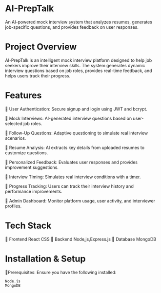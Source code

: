 # AI-PrepTalk
An AI-powered mock interview system that analyzes resumes, generates job-specific questions, and provides feedback on user responses.
# Project Overview
AI-PrepTalk is an intelligent mock interview platform designed to help job seekers improve their interview skills. The system generates dynamic interview questions based on job roles, provides real-time feedback, and helps users track their progress.
# Features
📌 User Authentication: Secure signup and login using JWT and bcrypt.

📌 Mock Interviews: AI-generated interview questions based on user-selected job roles.

📌 Follow-Up Questions: Adaptive questioning to simulate real interview scenarios.

📌 Resume Analysis: AI extracts key details from uploaded resumes to customize questions.

📌 Personalized Feedback: Evaluates user responses and provides improvement suggestions.

📌 Interview Timing: Simulates real interview conditions with a timer.

📌 Progress Tracking: Users can track their interview history and performance improvements.

📌 Admin Dashboard: Monitor platform usage, user activity, and interviewer profiles.

# Tech Stack
📌 Frontend
    React
    CSS
📌 Backend
    Node,js,Express.js
📌 Database
    MongoDB
# Installation & Setup
📌Prerequisites:
   Ensure you have the following installed:

    Node.js
    MongoDB
